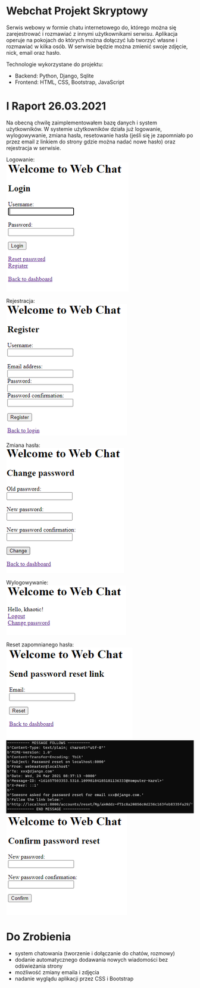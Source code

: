 # Webchat Projekt Skryptowy

Serwis webowy w formie chatu internetowego do, którego można się zarejestrować i rozmawiać z innymi użytkownikami serwisu. Aplikacja operuje na pokojach do których można dołączyć lub tworzyć własne i rozmawiać w kilka osób. W serwisie będzie można zmienić swoje zdjęcie, nick, email oraz hasło. 

Technologie wykorzystane do projektu:
- Backend: Python, Django, Sqlite
- Frontend: HTML, CSS, Bootstrap, JavaScript

# I Raport 26.03.2021
Na obecną chwilę zaimplementowałem bazę danych i system użytkowników. W systemie użytkowników działa już logowanie, wylogowywanie, zmiana hasła, resetowanie hasła (jeśli się je zapomniało po przez email z linkiem do strony gdzie można nadać nowe hasło) oraz rejestracja w serwisie.

Logowanie:  
![](img_project/img1.png)

Rejestracja:  
![](img_project/img5.png)

Zmiana hasła:  
![](img_project/img6.png)

Wylogowywanie:  
![](img_project/img7.png)

Reset zapomnianego hasła:  
![](img_project/img2.png)  
![](img_project/img4.png)
![](img_project/img3.png)

# Do Zrobienia
- system chatowania (tworzenie i dołączanie do chatów, rozmowy)
- dodanie automatycznego dodawania nowych wiadomości bez odświeżania strony
- możliwość zmiany emaila i zdjęcia
- nadanie wyglądu aplikacji przez CSS i Bootstrap
